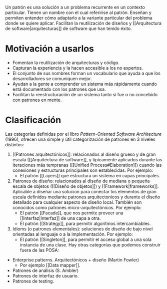 Un patrón es una solución a un problema recurrente en un contexto particular. Tienen un nombre con el cual referirise al patrón. Enseñan y permiten entender cómo adaptarlo a la variante particular del problema donde se quiere aplicar. Facilitan la reutilización de diseños y [[Arquitectura de software|arquitecturas]] de software que han tenido éxito.

# Motivación a usarlos
- Fomentan la reutilización de arquitecturas y código.
- Capturan la experiencia y la hacen accesible a los no expertos.
- El conjunto de sus nombres forman un vocabulario que ayuda a que los desarrolladores se comuniquen mejor.
- Ayudan a la gente a comprender un sistema más rápidamente cuando está documentado con los patrones que usa.
- Facilitan la reestructuración de un sistema tanto si fue o no concebido con patrones en mente.

# Clasificación
Las categorías definidas por el libro *Pattern-Oriented Software Architecture* (1996), ofrecen una simple y útil categorización de patrones en 3 niveles distintos:
1. [[Patrones arquitectónicos]]: relacionados al diseño grueso y de gran escala ([[Arquitectura de software]], y típicamente aplicados durante las iteraciones más tempranas ([[Unified Process#Elaboration]]) cuando las conexiones y estructuras principales son establecidas. Por ejemplo:
	- El patrón [[Layers]] que estructura un sistema en capas principales.
2. Patrones de diseño: relacionados al diseño de mediana o pequeña escala de objetos ([[Diseño de objetos]]) y [[Framework|frameworks]]. Aplicable a diseñar una solucion para conectar los elementos de gran escala definidos mediante patrones arquitectonicos y durante el diseño detallado para cualquier aspecto de diseño local. También son conocidos como patrones micro-arquitectónicos. Por ejemplo:
	- El patrón [[Facade]], que nos permite proveer una [[Interfaz|Interfaz]] de una capa a otra.
	- El patrón [[Strategy]], para permitir algorítmos intercambiables.
3. Idioms (o patrones elementales): soluciones de diseño de bajo nivel orientadas al lenguaje o a la implementación. Por ejemplo:
	- El patrón [[Singleton]], para permitir el acceso global a una sola instancia de una clase.
Hay otras categorías que podemos construir fuera de las POSA:
- Enterprise patterns. Arquitectónicos + diseño (Martin Fowler)
	- Por ejemplo [[Data mapper]].
- Patrones de análisis (S. Ambler)
- Patrones de interfaz de usuario.
- Patrones de testing.
